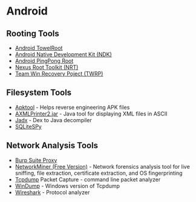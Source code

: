 # Android


## Rooting Tools
  - [Android TowelRoot](https://towelroot.com)
  - [Android Native Development Kit (NDK)](http://pastebin.com/A0PzPKnM)
  - [Android PingPong Root](http://pingpongroot.co)
  - [Nexus Root Toolkit (NRT)](http://www.wugfresh.com/nrt/) 
  - [Team Win Recovery Poject (TWRP)](https://twrp.me/)
  
  
## Filesystem Tools
  - [Apktool](https://ibotpeaches.github.io/Apktool/) - Helps reverse engineering APK files
  - [AXMLPrinter2.jar](https://code.google.com/p/android4me/downloads/list) - Java tool for displaying XML files in ASCII
  - [Jadx](https://github.com/skylot/jadx) - Dex to Java decompiler
  - [SQLiteSPy](https://www.yunqa.de/delphi/products/sqlitespy/index)
  

## Network Analysis Tools
  - [Burp Suite Proxy](https://portswigger.net/burp) 
  - [NetworkMiner (Free Version)](https://www.netresec.com/?page=NetworkMiner) - Network forensics analysis tool for live sniffing, file extraction, certificate extraction, and OS fingerprinting
  - [Tcpdump](http://www.tcpdump.org/) Packet Capture - command line packet analyzer
  - [WinDump](https://www.winpcap.org/windump/) - Windows version of Tcpdump
  - [Wireshark](https://www.wireshark.org/) - Protocol analyzer  
  
